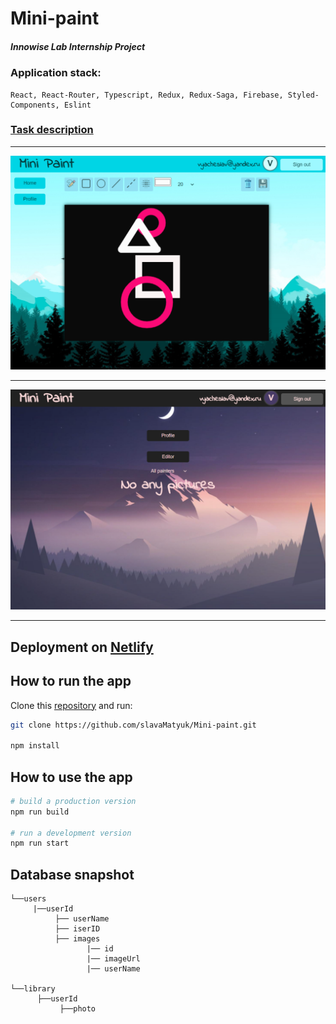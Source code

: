 # Mini-paint
##### Innowise Lab Internship Project

### Application stack:
```
React, React-Router, Typescript, Redux, Redux-Saga, Firebase, Styled-Components, Eslint
```
### [Task description](https://docs.google.com/document/d/1feIA0eu0NkR4J2mCdCc8oPErbET--IlqAEoSpRo1KHA/edit#)
___
![App example](src/assets/images/example1.png)
___
![App example](src/assets/images/example2.png)
___

## Deployment on [Netlify](https://minipaint-slavislavi.netlify.app)
## How to run the app

Clone this [repository](https://github.com/slavaMatyuk/Mini-paint) and run:


```bash
git clone https://github.com/slavaMatyuk/Mini-paint.git

npm install
```

## How to use the app

```bash
# build a production version
npm run build

# run a development version
npm run start
```

## Database snapshot

```
└──users
     |──userId        
          ├── userName           
          ├── iserID
          ├── images
                 |── id
                 |── imageUrl
                 |── userName

└──library                  
      ├──userId
           ├──photo

```